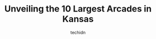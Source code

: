 ---
layout: ampstory
image: https://i0.wp.com/paketmu.com/wp-content/uploads/2023/06/up-down-kc-0-in-kansas-1686370677.jpeg?resize=640,853
author: techidn
featured: false
description: Explore the diverse Arcade scene in Kansas, home to an incredible selection of 10 establishments catering to every taste. Whether youre in search of iconic favorites or undiscovered treasur
title: Unveiling the 10 Largest Arcades in Kansas
cover:
   title: Unveiling the 10 Largest Arcades in Kansas
   subtitle: RICKPATE
   background: https://paketmu.com/wp-content/uploads/2023/06/up-down-kc-0-in-kansas-1686370677.jpeg

pages: 
 - layout: thirds
   top: <h1>#1 Up-Down KC</h1>
   bottom: "<p>Great place to grab good drinks and enjoy classic arcade games. The drinks were reasonably priced and I spent less on drinks than I have at any other bar. You may occasio</p>"
   background: https://paketmu.com/wp-content/uploads/2023/06/up-down-kc-1-in-kansas-1686370678.jpeg
   backgroundblur: true
 - layout: thirds
   top: <h1>#2 Main Event Olathe</h1>
   bottom: "<p>Super helpful staff (I would have so much less patience than they do), a great selection of video games, and you can get an unlimited pass, to play as much laser tag as y</p>"
   background: https://paketmu.com/wp-content/uploads/2023/06/up-down-kc-2-in-kansas-1686370680.jpeg
   cta:
      link: https://paketmu.com/unveiling-the-10-largest-arcades-in-kansas/
      text: Unveiling the 10 Largest Arcades in Kansas
 - layout: thirds
   top: <h1>#3 Main Event Kansas City North</h1>
   bottom: "<p>Went there for bowling and they gave the nicest facility! Its a great place to bring friends and family out there and you can easily spend half a day or more. They als</p>"
   background: https://paketmu.com/wp-content/uploads/2023/06/up-down-kc-3-in-kansas-1686370681.jpeg
   cta:
      link: https://paketmu.com/unveiling-the-10-largest-arcades-in-kansas/
      text: Unveiling the 10 Largest Arcades in Kansas
 - layout: thirds
   top: <h1>#4 Dave & Busters Overland Park</h1>
   bottom: "<p>6811 W 135th St, Overland Park, KS 66223, United States</p>"
   background: https://images.unsplash.com/photo-1547366785-564103df7e13?ixlib=rb-4.0.3&ixid=MnwxMjA3fDB8MHxwaG90by1wYWdlfHx8fGVufDB8fHx8&auto=format&fit=crop&w=640&h=853&q=80
   cta:
      link: https://paketmu.com/unveiling-the-10-largest-arcades-in-kansas/
      text: Unveiling the 10 Largest Arcades in Kansas
 - layout: thirds
   top: <h1>#5 Bowlero Wichita</h1>
   bottom: "<p>11413 E 13th St N, Wichita, KS 67206, United States</p>"
   background: https://images.unsplash.com/photo-1531169509526-f8f1fdaa4a67?ixlib=rb-4.0.3&ixid=MnwxMjA3fDB8MHxwaG90by1wYWdlfHx8fGVufDB8fHx8&auto=format&fit=crop&w=640&h=853&q=80
   cta:
      link: https://paketmu.com/unveiling-the-10-largest-arcades-in-kansas/
      text: Unveiling the 10 Largest Arcades in Kansas
 - layout: thirds
   top: <h1>#6 Dave & Busters Wichita</h1>
   bottom: "<p>2644 N Greenwich Ct, Wichita, KS 67226, United States</p>"
   background: https://images.unsplash.com/photo-1567095761054-7a02e69e5c43?ixlib=rb-4.0.3&ixid=MnwxMjA3fDB8MHxwaG90by1wYWdlfHx8fGVufDB8fHx8&auto=format&fit=crop&w=640&h=853&q=80
   cta:
      link: https://paketmu.com/unveiling-the-10-largest-arcades-in-kansas/
      text: Unveiling the 10 Largest Arcades in Kansas
 - layout: thirds
   top: <h1>#7 All Star Sports</h1>
   bottom: "<p>8333 W 21st St, Wichita, KS 67205, United States</p>"
   background: https://images.unsplash.com/photo-1510906594845-bc082582c8cc?ixlib=rb-4.0.3&ixid=MnwxMjA3fDB8MHxwaG90by1wYWdlfHx8fGVufDB8fHx8&auto=format&fit=crop&w=640&h=853&q=80
   cta:
      link: https://paketmu.com/unveiling-the-10-largest-arcades-in-kansas/
      text: Unveiling the 10 Largest Arcades in Kansas
 - layout: thirds
   middle: Continue reading...
   background: https://images.unsplash.com/photo-1533998839656-76f5e4b2bccb?ixlib=rb-4.0.3&ixid=MnwxMjA3fDB8MHxwaG90by1wYWdlfHx8fGVufDB8fHx8&auto=format&fit=crop&w=640&h=853&q=80
   cta:
      link: https://paketmu.com/unveiling-the-10-largest-arcades-in-kansas/
      text: Unveiling the 10 Largest Arcades in Kansas
      
---